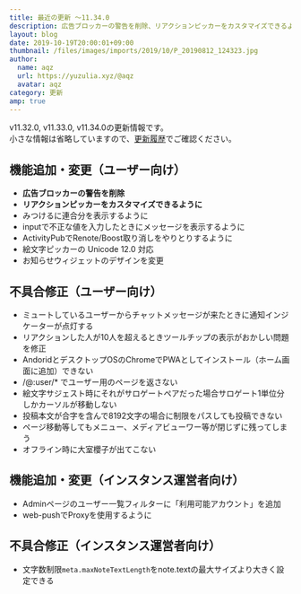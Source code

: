 ```yaml
---
title: 最近の更新 ～11.34.0
description: 広告ブロッカーの警告を削除、リアクションピッカーをカスタマイズできるように など
layout: blog
date: 2019-10-19T20:00:01+09:00
thumbnail: /files/images/imports/2019/10/P_20190812_124323.jpg
author:
  name: aqz
  url: https://yuzulia.xyz/@aqz
  avatar: aqz
category: 更新
amp: true
---
```

v11.32.0, v11.33.0, v11.34.0の更新情報です。  
小さな情報は省略していますので、[更新履歴](https://github.com/syuilo/misskey/blob/develop/CHANGELOG.md#11340-20191014)でご確認ください。

## 機能追加・変更（ユーザー向け）
- **広告ブロッカーの警告を削除**
- **リアクションピッカーをカスタマイズできるように**
- みつけるに連合分を表示するように
- inputで不正な値を入力したときにメッセージを表示するように
- ActivityPubでRenote/Boost取り消しをやりとりするように
- 絵文字ピッカーの Unicode 12.0 対応
- お知らせウィジェットのデザインを変更

## 不具合修正（ユーザー向け）
- ミュートしているユーザーからチャットメッセージが来たときに通知インジケーターが点灯する
- リアクションした人が10人を超えるときツールチップの表示がおかしい問題を修正
- AndoridとデスクトップOSのChromeでPWAとしてインストール（ホーム画面に追加）できない
- /@:user/* でユーザー用のページを返さない
- 絵文字サジェスト時にそれがサロゲートペアだった場合サロゲート1単位分しかカーソルが移動しない
- 投稿本文が合字を含んで8192文字の場合に制限をパスしても投稿できない
- ページ移動等してもメニュー、メディアビューワー等が閉じずに残ってしまう
- オフライン時に大室櫻子が出てこない

## 機能追加・変更（インスタンス運営者向け）
- Adminページのユーザー一覧フィルターに「利用可能アカウント」を追加
- web-pushでProxyを使用するように

## 不具合修正（インスタンス運営者向け）
- 文字数制限`meta.maxNoteTextLength`をnote.textの最大サイズより大きく設定できる
